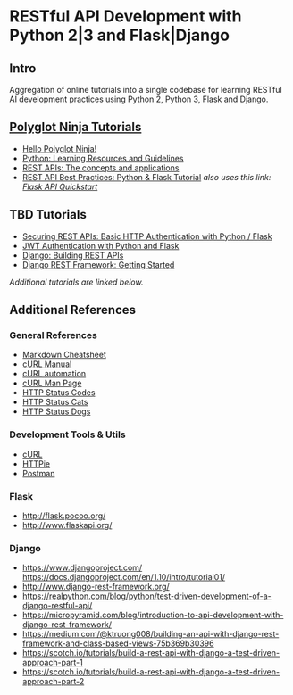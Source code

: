 # RESTful API Development with Python 2|3 and Flask|Django

## Intro

Aggregation of online tutorials into a single codebase for learning RESTful AI development practices using Python 2, Python 3, Flask and Django.

## [Polyglot Ninja Tutorials](http://polyglot.ninja/)

* [Hello Polyglot Ninja!](http://polyglot.ninja/hello-polyglot-ninja/)
* [Python: Learning Resources and Guidelines](http://polyglot.ninja/python-learning-resources-guidelines/)
* [REST APIs: The concepts and applications](http://polyglot.ninja/rest-apis-concepts-applications/)
* [REST API Best Practices: Python & Flask Tutorial](http://polyglot.ninja/rest-api-best-practices-python-flask-tutorial/) _also uses this link: [Flask API Quickstart](http://flask-restful.readthedocs.io/en/0.3.5/quickstart.html)_

## TBD Tutorials
* [Securing REST APIs: Basic HTTP Authentication with Python / Flask](http://polyglot.ninja/securing-rest-apis-basic-http-authentication-python-flask/)
* [JWT Authentication with Python and Flask](http://polyglot.ninja/jwt-authentication-python-flask/)
* [Django: Building REST APIs](http://polyglot.ninja/django-building-rest-apis/)
* [Django REST Framework: Getting Started](http://polyglot.ninja/django-rest-framework-getting-started/)

_Additional tutorials are linked below._

## Additional References

### General References

* [Markdown Cheatsheet](https://github.com/adam-p/markdown-here/wiki/Markdown-Cheatsheet#links)
* [cURL Manual](https://curl.haxx.se/docs/manual.html)
* [cURL automation](https://curl.haxx.se/docs/httpscripting.html)
* [cURL Man Page](https://curl.haxx.se/docs/manpage.html)
* [HTTP Status Codes](https://httpstatuses.com/)
* [HTTP Status Cats](https://http.cat/)
* [HTTP Status Dogs](https://httpstatusdogs.com/)

### Development Tools & Utils

* [cURL](https://curl.haxx.se/)
* [HTTPie](https://httpie.org/)
* [Postman](https://www.getpostman.com/)

### Flask

* http://flask.pocoo.org/
* http://www.flaskapi.org/

### Django

* https://www.djangoproject.com/
https://docs.djangoproject.com/en/1.10/intro/tutorial01/
* http://www.django-rest-framework.org/
* https://realpython.com/blog/python/test-driven-development-of-a-django-restful-api/
* https://micropyramid.com/blog/introduction-to-api-development-with-django-rest-framework/
* https://medium.com/@ktruong008/building-an-api-with-django-rest-framework-and-class-based-views-75b369b30396
* https://scotch.io/tutorials/build-a-rest-api-with-django-a-test-driven-approach-part-1
* https://scotch.io/tutorials/build-a-rest-api-with-django-a-test-driven-approach-part-2
